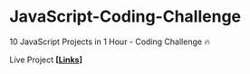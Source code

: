 # JavaScript-Coding-Challenge
10 JavaScript Projects in 1 Hour - Coding Challenge 🔥

Live Project **[[Links](https://sayanta28.github.io/JavaScript-Coding-Challenge/index.html)]**